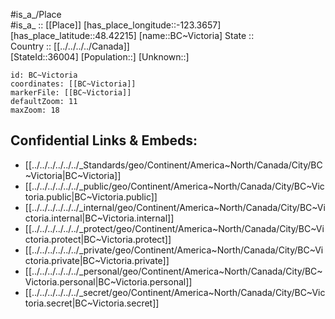 ﻿---
location: [48.42215,-123.3657] 
mapzoom: [7,12] 
mapmarker: city 
type: City
tags:
- geo/City


SpocWebEntityId: 36117
isDeleted: false
confidential: public

---
#is_a_/Place  
#is_a_ :: [[Place]] 
[has_place_longitude::-123.3657] 
[has_place_latitude::48.42215] 
[name::BC~Victoria] 
State ::  
Country :: [[../../../../Canada]]  
[StateId::36004] 
[Population::] 
[Unknown::] 


```leaflet
id: BC~Victoria
coordinates: [[BC~Victoria]] 
markerFile: [[BC~Victoria]] 
defaultZoom: 11 
maxZoom: 18
```


## Confidential Links & Embeds: 
- [[../../../../../../_Standards/geo/Continent/America~North/Canada/City/BC~Victoria|BC~Victoria]] 
- [[../../../../../../_public/geo/Continent/America~North/Canada/City/BC~Victoria.public|BC~Victoria.public]] 
- [[../../../../../../_internal/geo/Continent/America~North/Canada/City/BC~Victoria.internal|BC~Victoria.internal]] 
- [[../../../../../../_protect/geo/Continent/America~North/Canada/City/BC~Victoria.protect|BC~Victoria.protect]] 
- [[../../../../../../_private/geo/Continent/America~North/Canada/City/BC~Victoria.private|BC~Victoria.private]] 
- [[../../../../../../_personal/geo/Continent/America~North/Canada/City/BC~Victoria.personal|BC~Victoria.personal]] 
- [[../../../../../../_secret/geo/Continent/America~North/Canada/City/BC~Victoria.secret|BC~Victoria.secret]] 

